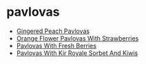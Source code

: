 # pavlovas

 * [Gingered Peach Pavlovas](index/g/gingered-peach-pavlovas-354337.json)
 * [Orange Flower Pavlovas With Strawberries](index/o/orange-flower-pavlovas-with-strawberries-364674.json)
 * [Pavlovas With Fresh Berries](index/p/pavlovas-with-fresh-berries-56389721.json)
 * [Pavlovas With Kir Royale Sorbet And Kiwis](index/p/pavlovas-with-kir-royale-sorbet-and-kiwis-11535.json)
